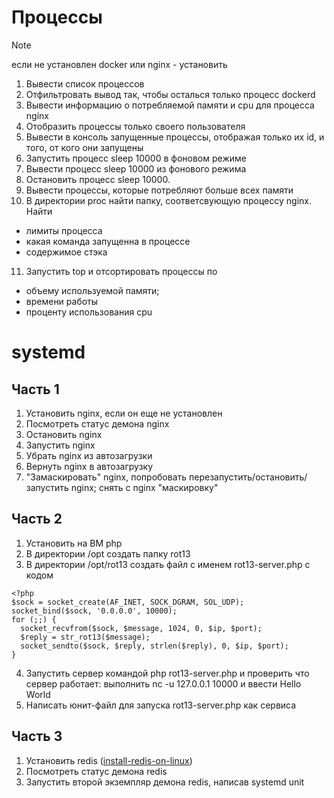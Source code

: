 # Процессы
>[!NOTE]
> если не установлен docker или nginx - установить
1) Вывести список процессов
2) Отфильтровать вывод так, чтобы осталься только процесс dockerd
3) Вывести информацию о потребляемой памяти и cpu для процесса nginx
4) Отобразить процессы только своего пользователя
5) Вывести в консоль запущенные процессы, отображая только их id, и того, от кого они запущены
6) Запустить процесс sleep 10000 в фоновом режиме
7) Вывести процесс sleep 10000 из фонового режима
8) Остановить процесс sleep 10000.
9) Вывести процессы, которые потребляют больше всех памяти
10) В директории proc найти папку, соответсвующую процессу nginx. Найти
- лимиты процесса
- какая команда запущенна в процессе
- содержимое стэка
11) Запустить top и отсортировать процессы по
- объему используемой памяти;
- времени работы
- проценту использования cpu

# systemd
## Часть 1
1) Установить nginx, если он еще не установлен
2) Посмотреть статус демона nginx
3) Остановить nginx
4) Запустить nginx
5) Убрать nginx из автозагрузки
6) Вернуть nginx в автозагрузку
7) "Замаскировать" nginx, попробовать перезапустить/остановить/запустить nginx; снять с nginx "маскировку"

## Часть 2
1) Установить на ВМ php
2) В директории /opt создать папку rot13
3) В директории /opt/rot13 создать файл с именем rot13-server.php с кодом
```
<?php
$sock = socket_create(AF_INET, SOCK_DGRAM, SOL_UDP);
socket_bind($sock, '0.0.0.0', 10000);
for (;;) {
  socket_recvfrom($sock, $message, 1024, 0, $ip, $port);
  $reply = str_rot13($message);
  socket_sendto($sock, $reply, strlen($reply), 0, $ip, $port);
}
```
4) Запустить сервер командой php rot13-server.php и проверить что сервер работает: выполнить nc -u 127.0.0.1 10000 и ввести Hello World
5) Написать юнит-файл для запуска rot13-server.php как сервиса

## Часть 3
1) Установить redis ([install-redis-on-linux](https://redis.io/docs/latest/operate/oss_and_stack/install/install-redis/install-redis-on-linux/)) 
2) Посмотреть статус демона redis
3) Запустить второй экземпляр демона redis, написав systemd unit
